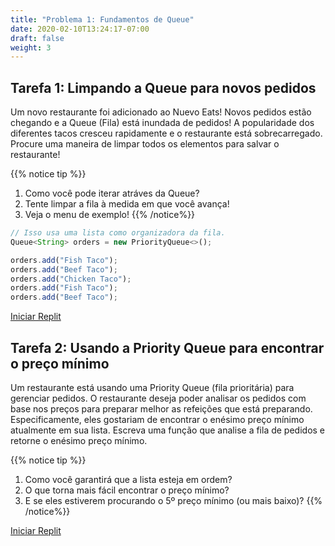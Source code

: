 ```yaml
---
title: "Problema 1: Fundamentos de Queue"
date: 2020-02-10T13:24:17-07:00
draft: false
weight: 3
--- 
```

<!--<link rel="stylesheet" href="../../style.css">-->

## Tarefa 1: Limpando a Queue para novos pedidos

Um novo restaurante foi adicionado ao Nuevo Eats! Novos pedidos estão chegando e a Queue (Fila) está inundada de pedidos! A popularidade dos diferentes tacos cresceu rapidamente e o restaurante está sobrecarregado. Procure uma maneira de limpar todos os elementos para salvar o restaurante!

{{% notice tip %}}
1. Como você pode iterar atráves da Queue?
2. Tente limpar a fila à medida em que você avança!
3. Veja o menu de exemplo!
{{% /notice%}}

```js javascript
// Isso usa uma lista como organizadora da fila.
Queue<String> orders = new PriorityQueue<>();

orders.add("Fish Taco");
orders.add("Beef Taco");
orders.add("Chicken Taco");
orders.add("Fish Taco");
orders.add("Beef Taco");
```

<a class="my-2 mx-4 btn btn-info" href="https://replit.com/@nuevofoundation/Clear" target="_blank">Iniciar Replit</a>

## Tarefa 2: Usando a Priority Queue para encontrar o preço mínimo

Um restaurante está usando uma Priority Queue (fila prioritária) para gerenciar pedidos. O restaurante deseja poder analisar os pedidos com base nos preços para preparar melhor as refeições que está preparando. Especificamente, eles gostariam de encontrar o enésimo preço mínimo atualmente em sua lista. Escreva uma função que analise a fila de pedidos e retorne o enésimo preço mínimo.

{{% notice tip %}}
1. Como você garantirá que a lista esteja em ordem?
2. O que torna mais fácil encontrar o preço mínimo?
3. E se eles estiverem procurando o 5º preço mínimo (ou mais baixo)?
{{% /notice%}}

<a class="my-2 mx-4 btn btn-info" href="https://replit.com/@nuevofoundation/Min" target="_blank">Iniciar Replit</a>